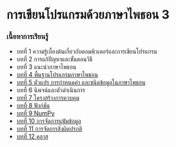 # การเขียนโปรแกรมด้วยภาษาไพธอน 3

### เนื้อหาการเรียนรู้

- บทที่ 1 ความรู้เบื้องต้นเกี่ยวกับคอมพิวเตอร์และการเขียนโปรแกรม
- บทที่ 2 การแก้ปัญหาและขั้นตอนวิธี
- บทที่ 3 แนะนำภาษาไพธอน
- [บทที่ 4 พื้นฐานโปรแกรมภาษาไพธอน](https://github.com/numvarn/PythonProgramming/blob/master/Lesson/Chapter_04_Basic_Python.ipynb)
- [บทที่ 5 ตัวแปร การกำหนดค่า และชนิดข้อมูลในภาษาไพธอน](https://github.com/numvarn/PythonProgramming/blob/master/Lesson/Chapter_05_Variable_and_Data_Types.ipynb)
- บทที่ 6 นิพจน์และตัวดำเนินการ
- [บทที่ 7 โครงสร้างการควบคุม](https://github.com/numvarn/PythonProgramming/blob/master/Lesson/Chapter_07_Flow_Control.ipynb)
- [บทที่ 8 ฟังก์ชัน](https://github.com/numvarn/PythonProgramming/blob/master/Lesson/Chapter_08_Functions.ipynb)
- [บทที่ 9 NumPy](https://github.com/numvarn/PythonProgramming/blob/master/Lesson/Chapter_12_NumPy_Arrays.ipynb)
- [บทที่ 10 การจัดการแฟ้มข้อมูล](https://github.com/numvarn/PythonProgramming/blob/master/Lesson/Chapter_13_files.ipynb)
- [บทที่ 11 การจัดการสิ่งผิดปรกติ](https://github.com/numvarn/PythonProgramming/blob/master/Lesson/Chapter_14_Exceptions.ipynb)
- [บทที่ 12 คลาส](https://github.com/numvarn/PythonProgramming/blob/master/Lesson/Chapter_15_classes.ipynb)
